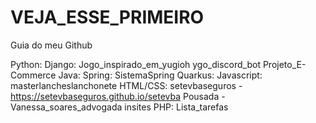 # VEJA_ESSE_PRIMEIRO
Guia do meu Github

Python:
  Django: Jogo_inspirado_em_yugioh
  ygo_discord_bot 
  Projeto_E-Commerce
Java:
  Spring: SistemaSpring
  Quarkus: 
Javascript:
  masterlancheslanchonete
HTML/CSS:
  setevbaseguros - https://setevbaseguros.github.io/setevba
  Pousada - 
  Vanessa_soares_advogada
  insites
PHP:
  Lista_tarefas
